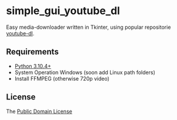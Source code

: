 # simple_gui_youtube_dl

Easy media-downloader written in Tkinter, using popular repositorie [youtube-dl](https://rg3.github.io/youtube-dl/).

## Requirements
* [Python 3.10.4+](https://www.python.org/downloads)
* System Operation Windows (soon add Linux path folders)
* Install FFMPEG (otherwise 720p video)

## License
The [Public Domain License](LICENSE)
